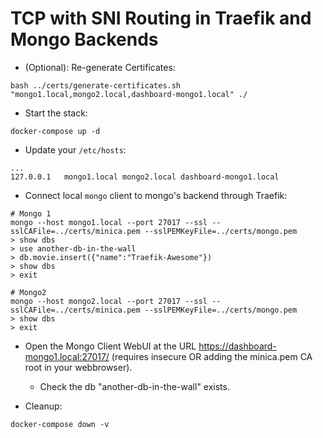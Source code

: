 # TCP with SNI Routing in Traefik and Mongo Backends

* (Optional): Re-generate Certificates:

```shell
bash ../certs/generate-certificates.sh "mongo1.local,mongo2.local,dashboard-mongo1.local" ./
```

* Start the stack:

```shell
docker-compose up -d
```

* Update your `/etc/hosts`:

```text
...
127.0.0.1   mongo1.local mongo2.local dashboard-mongo1.local
```

* Connect local `mongo` client to mongo's backend through Traefik:

```shell
# Mongo 1
mongo --host mongo1.local --port 27017 --ssl --sslCAFile=../certs/minica.pem --sslPEMKeyFile=../certs/mongo.pem
> show dbs
> use another-db-in-the-wall
> db.movie.insert({"name":"Traefik-Awesome"})
> show dbs
> exit
```

```shell
# Mongo2
mongo --host mongo2.local --port 27017 --ssl --sslCAFile=../certs/minica.pem --sslPEMKeyFile=../certs/mongo.pem
> show dbs
> exit
```

* Open the Mongo Client WebUI at the URL <https://dashboard-mongo1.local:27017/>
(requires insecure OR adding the minica.pem CA root in your webbrowser).
  * Check the db "another-db-in-the-wall" exists.

* Cleanup:

```shell
docker-compose down -v
```
